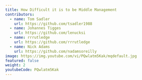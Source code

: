 ```yaml
---
title: How Difficult it is to be Middle Management
contributors:
  - name: Tom Sadler
    url: https://github.com/tsadler1988
  - name: Johannes Tigges
    url: https://github.com/lenucksi
  - name: rrrutledge
    url: https://github.com/rrrutledge
  - name: Nick Adams
    url: https://github.com/nadamsoreilly
image: https://img.youtube.com/vi/PQwlatm5Kak/mqdefault.jpg
featured: false
weight: 2
youtubeCode: PQwlatm5Kak
---
```

<!--- This file autogenerated from https://github.com/InnerSourceCommons/InnerSourceLearningPath/blob/master/scripts -->